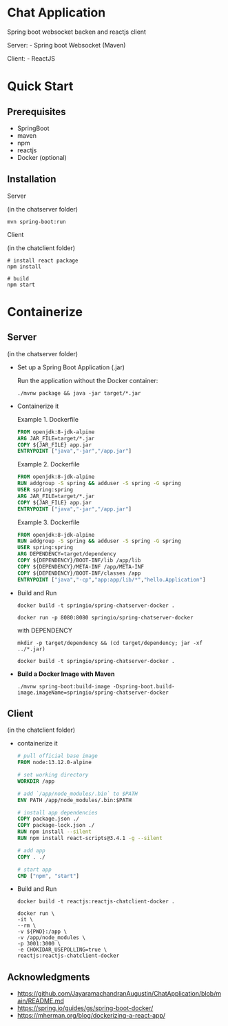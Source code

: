 # Chat Application
Spring boot websocket backen and reactjs client

Server:
    - Spring boot Websocket (Maven)

Client:
    - ReactJS

<!-- GETTING STARTED -->
# Quick Start

## Prerequisites
- SpringBoot
- maven
- npm
- reactjs
- Docker (optional)

## Installation
Server

(in the chatserver folder)
```shell
mvn spring-boot:run 
```

Client

(in the chatclient folder)
```shell
# install react package
npm install 

# build
npm start
```

# Containerize
## Server
(in the chatserver folder)

- Set up a Spring Boot Application (.jar)

    Run the application without the Docker container:

    ```shell
    ./mvnw package && java -jar target/*.jar
    ```

- Containerize it
        
    Example 1. Dockerfile

    ```Dockerfile
    FROM openjdk:8-jdk-alpine
    ARG JAR_FILE=target/*.jar
    COPY ${JAR_FILE} app.jar
    ENTRYPOINT ["java","-jar","/app.jar"]
    ```

    Example 2. Dockerfile
        
    ```Dockerfile
    FROM openjdk:8-jdk-alpine
    RUN addgroup -S spring && adduser -S spring -G spring
    USER spring:spring
    ARG JAR_FILE=target/*.jar
    COPY ${JAR_FILE} app.jar
    ENTRYPOINT ["java","-jar","/app.jar"]
    ```

    Example 3. Dockerfile

    ```Dockerfile
    FROM openjdk:8-jdk-alpine
    RUN addgroup -S spring && adduser -S spring -G spring
    USER spring:spring
    ARG DEPENDENCY=target/dependency
    COPY ${DEPENDENCY}/BOOT-INF/lib /app/lib
    COPY ${DEPENDENCY}/META-INF /app/META-INF
    COPY ${DEPENDENCY}/BOOT-INF/classes /app
    ENTRYPOINT ["java","-cp","app:app/lib/*","hello.Application"]
    ```

- Build and Run

    ```shell
    docker build -t springio/spring-chatserver-docker .

    docker run -p 8080:8080 springio/spring-chatserver-docker
    ```

    with DEPENDENCY

    ```shell
    mkdir -p target/dependency && (cd target/dependency; jar -xf ../*.jar)

    docker build -t springio/spring-chatserver-docker .
    ```

- **Build a Docker Image with Maven**
    ```shell
    ./mvnw spring-boot:build-image -Dspring-boot.build-image.imageName=springio/spring-chatserver-docker
    ```

## Client
(in the chatclient folder)

- containerize it
    ```Dockerfile
    # pull official base image
    FROM node:13.12.0-alpine

    # set working directory
    WORKDIR /app

    # add `/app/node_modules/.bin` to $PATH
    ENV PATH /app/node_modules/.bin:$PATH

    # install app dependencies
    COPY package.json ./
    COPY package-lock.json ./
    RUN npm install --silent
    RUN npm install react-scripts@3.4.1 -g --silent

    # add app
    COPY . ./

    # start app
    CMD ["npm", "start"]
    ```

- Build and Run
    ```shell
    docker build -t reactjs:reactjs-chatclient-docker .

    docker run \
    -it \
    --rm \
    -v ${PWD}:/app \
    -v /app/node_modules \
    -p 3001:3000 \
    -e CHOKIDAR_USEPOLLING=true \
    reactjs:reactjs-chatclient-docker
    ```

## Acknowledgments

- https://github.com/JayaramachandranAugustin/ChatApplication/blob/main/README.md
- https://spring.io/guides/gs/spring-boot-docker/
- https://mherman.org/blog/dockerizing-a-react-app/
